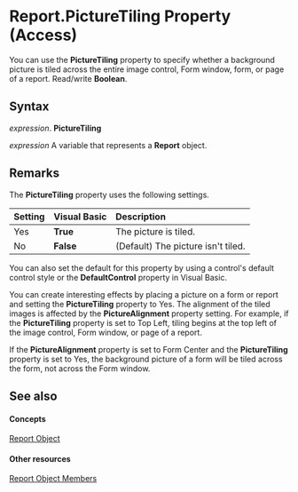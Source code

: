 
# Report.PictureTiling Property (Access)

You can use the  **PictureTiling** property to specify whether a background picture is tiled across the entire image control, Form window, form, or page of a report. Read/write **Boolean**.


## Syntax

 _expression_. **PictureTiling**

 _expression_ A variable that represents a **Report** object.


## Remarks

The  **PictureTiling** property uses the following settings.



|**Setting**|**Visual Basic**|**Description**|
|:-----|:-----|:-----|
|Yes|**True**|The picture is tiled.|
|No|**False**|(Default) The picture isn't tiled.|
You can also set the default for this property by using a control's default control style or the  **DefaultControl** property in Visual Basic.

You can create interesting effects by placing a picture on a form or report and setting the  **PictureTiling** property to Yes. The alignment of the tiled images is affected by the **PictureAlignment** property setting. For example, if the **PictureTiling** property is set to Top Left, tiling begins at the top left of the image control, Form window, or page of a report.

If the  **PictureAlignment** property is set to Form Center and the **PictureTiling** property is set to Yes, the background picture of a form will be tiled across the form, not across the Form window.


## See also


#### Concepts


[Report Object](6f77c1b4-a9ce-7caa-204c-fe0755c6f9df.md)
#### Other resources


[Report Object Members](73370a33-1ca0-da4d-9e36-88011bc2b93e.md)
